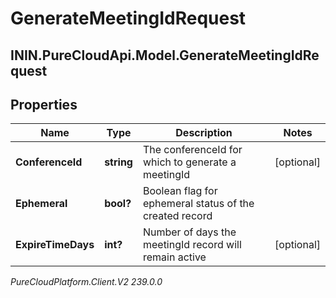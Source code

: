 # GenerateMeetingIdRequest

## ININ.PureCloudApi.Model.GenerateMeetingIdRequest

## Properties

|Name | Type | Description | Notes|
|------------ | ------------- | ------------- | -------------|
| **ConferenceId** | **string** | The conferenceId for which to generate a meetingId | [optional] |
| **Ephemeral** | **bool?** | Boolean flag for ephemeral status of the created record | |
| **ExpireTimeDays** | **int?** | Number of days the meetingId record will remain active | [optional] |



_PureCloudPlatform.Client.V2 239.0.0_
